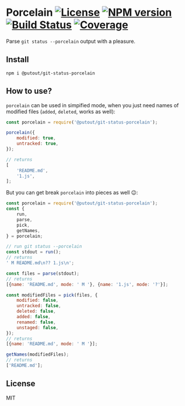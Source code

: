 # Porcelain [![License][LicenseIMGURL]][LicenseURL] [![NPM version][NPMIMGURL]][NPMURL] [![Build Status][BuildStatusIMGURL]][BuildStatusURL] [![Coverage][CoverageIMGURL]][CoverageURL]

[NPMURL]: https://npmjs.org/package/@putout/git-status-porcelain "npm"
[NPMIMGURL]: https://img.shields.io/npm/v/@putout/git-status-porcelain.svg?style=flat&longCache=true
[BuildStatusURL]: https://github.com/putoutjs/git-status-porcelain/actions?query=workflow%3A%22Node+CI%22 "Build Status"
[BuildStatusIMGURL]: https://github.com/putoutjs/git-status-porcelain/workflows/Node%20CI/badge.svg
[LicenseURL]: https://tldrlegal.com/license/mit-license "MIT License"
[LicenseIMGURL]: https://img.shields.io/badge/license-MIT-317BF9.svg?style=flat&longCache=true
[CoverageURL]: https://coveralls.io/github/coderaiser/git-status-porcelain?branch=master
[CoverageIMGURL]: https://coveralls.io/repos/coderaiser/git-status-porcelain/badge.svg?branch=master&service=github

Parse `git status --porcelain` output with a pleasure.

## Install

```
npm i @putout/git-status-porcelain
```

## How to use?

`porcelain` can be used in simpified mode, when you just need names of modified files (`added`, `deleted`, works as well):

```js
const porcelain = require('@putout/git-status-porcelain');

porcelain({
    modified: true,
    untracked: true,
});

// returns
[
    'README.md',
    '1.js',
];
```

But you can get break `porcelain` into pieces as well 😉:

```js
const porcelain = require('@putout/git-status-porcelain');
const {
    run,
    parse,
    pick,
    getNames,
} = porcelain;

// run git status --porcelain
const stdout = run();
// returns
' M README.md\n?? 1.js\n';

const files = parse(stdout);
// returns
[{name: 'README.md', mode: ' M '}, {name: '1.js', mode: '?'}];

const modifiedFiles = pick(files, {
    modified: false,
    untracked: false,
    deleted: false,
    added: false,
    renamed: false,
    unstaged: false,
});
// returns
[{name: 'README.md', mode: ' M '}];

getNames(modifiedFiles);
// returns
['README.md'];
```

## License

MIT
